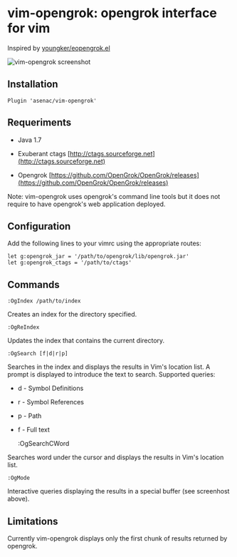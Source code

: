 vim-opengrok: opengrok interface for vim
========================================

Inspired by [youngker/eopengrok.el](https://github.com/youngker/eopengrok.el)

![vim-opengrok screenshot](https://raw.github.com/asenac/vim-opengrok/master/og-mode.gif)

Installation
------------

    Plugin 'asenac/vim-opengrok'
    
Requeriments
------------

- Java 1.7

- Exuberant ctags
  [http://ctags.sourceforge.net](http://ctags.sourceforge.net)

- Opengrok
  [https://github.com/OpenGrok/OpenGrok/releases](https://github.com/OpenGrok/OpenGrok/releases)

Note: vim-opengrok uses opengrok's command line tools but it does not require to
have opengrok's web application deployed.

Configuration
-------------

Add the following lines to your vimrc using the appropriate routes:

    let g:opengrok_jar = '/path/to/opengrok/lib/opengrok.jar'
    let g:opengrok_ctags = '/path/to/ctags'

Commands
--------

    :OgIndex /path/to/index

Creates an index for the directory specified.

    :OgReIndex

Updates the index that contains the current directory.

    :OgSearch [f|d|r|p]

Searches in the index and displays the results in Vim's location list. A prompt
is displayed to introduce the text to search. Supported queries:

- d - Symbol Definitions
- r - Symbol References
- p - Path
- f - Full text


    :OgSearchCWord

Searches word under the cursor and displays the results in Vim's location list.

    :OgMode

Interactive queries displaying the results in a special buffer (see screenhost
above).

Limitations
-----------

Currently vim-opengrok displays only the first chunk of results returned by opengrok. 
